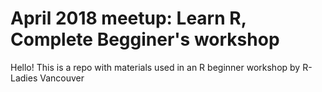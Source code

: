# April 2018 meetup: Learn R, Complete Begginer's workshop

Hello! This is a repo with materials used in an R beginner workshop by R-Ladies Vancouver